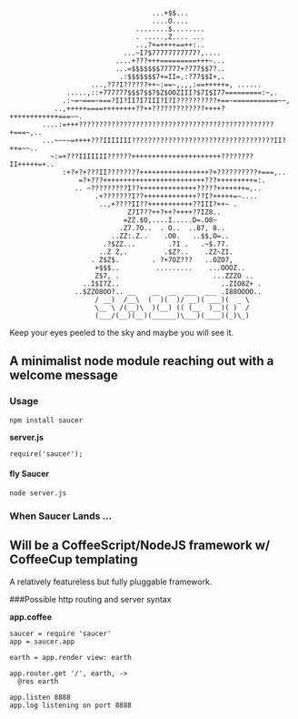 
                                       ...+$$...                          
                                       ....O....                          
                                   ........$........                      
                                   . .....,Z.... ...                      
                                   ..,?+=++++==++:..                      
                                ...~I7$77777777777?,....                  
                              ....+???+++=========+++~...                  
                              ...=$$$$$$$77777+?777$$7?..                  
                               .:$$$$$$$7+=II=,:?77$$I+,.                  
                        ...,?7?I??????++~:==~,,,,:==+++++=, ......           
                  .....,::+777777$$$7$$7$Z$OOZIII?$7I$I77=========:~,.         
                 .:~=~===~===?II?II7I7III?I?I??????????+==~===========~~,         
               ..,+++++====++++++++??++?????????????++++?++++++++++++===~~.      
            ....:=+++????????????????????????????????????????????????+===~,..
            ...~~~~=++++???IIIIIII???????????????????????????????????II?++=~~..
              ~:=+???IIIIIII??????++++++++++++++++++++++????????II+++++=+..
                 :+?+?+???II????????+++++++++++++++++?+??????????+===,..     
                     =?+???+++++++++++++++++++++++++???+++++++++=:.       
                    .. ~?????????I??++++++++++++++?????+++++++=,..        
                         .+???????I??+++++++++++++??I?+++++=~....         
                          ..,+????II??+++++++++++??III?++~ .              
                                 Z7I7??++?++?++++?7IZ8..                  
                                =ZZ.$O,....I.....D=.O8~                   
                               .Z7.7O..  . O..  ..87, 8..                 
                             ..ZZ:.Z..    .O0.   ..$$,O=..                
                           .?$ZZ...        .7I .   .~$.77.              
                          ..Z Z,.         .$Z?..    .ZZ~ZI.           
                        . Z$Z$.        . ?+7OZ???   ..OZO7,             
                         +$$$..         .........    ...OOOZ..           
                         Z$7, .                       ...ZZZO ..         
                      ..I$I7Z..                         ..ZIO8Z+ .        
                    ..$ZZO8OO?.. __    __  __  ___  ___ .I88OOOO..
                         / __)  /__\  (  )(  )/ __)( ___)(  _ \
                         \__ \ /(__)\  )(__) (( (__  )__)( )  /
                         (___/(__)(__)(______)\___)(____)(_)\_)


Keep your eyes peeled to the sky and maybe you will see it.



## A minimalist node module reaching out with a welcome message

### Usage

    npm install saucer


**server.js**

    require('saucer');


#### fly Saucer

    node server.js

### When Saucer Lands ...
## Will be a CoffeeScript/NodeJS framework w/ CoffeeCup templating
A relatively featureless but fully pluggable framework.


###Possible http routing and server syntax

**app.coffee**

```coffeecript
saucer = require 'saucer'
app = saucer.app

earth = app.render view: earth

app.router.get '/', earth, -> 
  @res earth

app.listen 8888
app.log listening on port 8888

```
